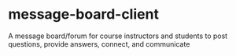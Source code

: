 # message-board-client
A message board/forum for course instructors and students to post questions, provide answers, connect, and communicate
